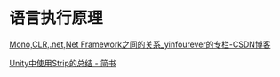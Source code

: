 # 语言执行原理

[Mono,CLR,.net,Net Framework之间的关系_yinfourever的专栏-CSDN博客](https://blog.csdn.net/yinfourever/article/details/108258319)

[Unity中使用Strip的总结 - 简书](https://www.jianshu.com/p/e7120f025281)